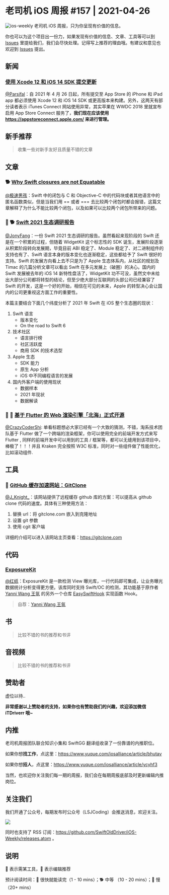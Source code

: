 # 老司机 iOS 周报 #157 | 2021-04-26

![ios-weekly](https://github.com/SwiftOldDriver/iOS-Weekly/blob/master/assets/ios-weekly.png?raw=true)
老司机 iOS 周报，只为你呈现有价值的信息。

你也可以为这个项目出一份力，如果发现有价值的信息、文章、工具等可以到 [Issues](https://github.com/SwiftOldDriver/iOS-Weekly/issues) 里提给我们，我们会尽快处理。记得写上推荐的理由哦。有建议和意见也欢迎到 [Issues](https://github.com/SwiftOldDriver/iOS-Weekly/issues) 提出。

## 新闻

### [使用 Xcode 12 和 iOS 14 SDK 提交更新](https://developer.apple.com/cn/news/?id=ib31uj1j)

[@Parsifal](https://github.com/ParsifalC)：自 2021 年 4 月 26 日起，所有提交至 App Store 的 iPhone 和 iPad app 都必须使用 Xcode 12 和 iOS 14 SDK 或更高版本来构建。另外，这两天有部分读者表示 iTunes Connect 网站使用异常，其实苹果在 WWDC 2018 里就宣布启用 App Store Connect 服务了，**我们现在应该使用 https://appstoreconnect.apple.com/ 来进行管理。**

## 新手推荐

> 收集一些对新手友好且质量不错的文章

## 文章

### 🐕 [Why Swift closures are not Equatable](https://www.jessesquires.com/blog/2021/04/05/why-swift-closures-are-not-equatable/)

[@极速男孩](https://github.com/ztlyyznf001)：Swift 中的闭包与 C 和 Objective-C 中的代码块或者其他语言中的匿名函数类似，但是当我们用 == 或者 === 去比较两个闭包时都会报错，这篇文章解释了为什么不能比较两个闭包，以及如果可以比较两个闭包所带来的问题。

### 🌟 🐕 [Swift 2021 生态调研报告](https://mp.weixin.qq.com/s/5SXAozM2c6Ivyzl7B9IfQQ)

[@JonyFang](https://github.com/JonyFang)：一份 Swift 2021 生态调研的报告。虽然看起来现阶段的 Swift 还是在一个积累的过程，但随着 WidgetKit 这个标志性的 SDK 诞生，发展阶段逐渐从积累阶段转向发展期，毕竟目前 ABI 稳定了、Module 稳定了、对二进制组件的支持也有了、Swift 语言本身的版本变化也逐渐稳定，这些都给予了 Swift 很好的支持。Swift 的发展方向看上去不只是为了 Apple 生态体系内，从社区的规划及 Timac 的几篇分析文章可以看出 Swift 在多元发展上（破圈）的决心。国内的 Swift 发展被去年的 iOS 14 新特性盘活了，WidgetKit 功不可没，虽然文中未给出大部分公司都将转型的结论，但至少绝大部分互联网的头部公司已经兼容了 Swift 的开发，这是一个好的开始，相信在可见的未来，Apple 的转型决心会让国内的公司更重视这方面工作的重要性。

本篇主要结合下面几个纬度分析了 2021 年 Swift 在 iOS 整个生态圈的现状：

1. Swift 语言
	- 版本变化
	- On the road to Swift 6
2. 技术社区
	- 语言排行榜
	- 社区活跃度
	- 商用 SDK 的技术选型
3. Apple 生态
	- SDK 能力
	- 原生 App 分析
	- iOS 中不同编程语言的发展
4. 国内外客户端的使用现状
	- 数据样本
	- 2021 年现状
	- 数据解读
    
### 🌟 🐢 [基于 Flutter 的 Web 渲染引擎「北海」正式开源](https://mp.weixin.qq.com/s/tnHbceedNsoKgMrgoTyyuA)

[@CrazyCoderShi](https://github.com/CrazyCoderShi): 单看标题想必大家已经有一个大致的猜测，不错，淘系技术团队基于 Flutter 做了一个跨端的渲染框架，你可以使用完全的前端开发方式来写 Flutter , 同样的前端开发中可以用到的工具 / 框架等，都可以无缝用到该项目中，棒极了！！！并且 Kraken 完全按照 W3C 标准，同时对一些组件做了性能优化，比如滚动组件.

## 工具

### 🐎 [GitHub 缓存加速网站：GitClone](https://gitclone.com/)

[@J_Knight_](https://github.com/knightsj)：该网站提供了远程缓存 github 库的方案：可以提高从 github clone 代码的速度。具体有三种使用方法：
1. 替换 url：将 gitclone.com 嵌入到克隆地址
2. 设置 git 参数
3. 使用 cgit 客户端

详细的介绍可以进入该网站主页查看：https://gitclone.com

## 代码

### [ExposureKit](https://github.com/623637646/ExposureKit)

[@红纸](https://github.com/nianran)：ExposureKit 是一款检测 View 曝光库，一行代码即可集成，让业务曝光数据统计分析变得更方便。该库同时支持 Swift/OC 的检测，其功能基于原作者 [Yanni Wang 王氩](https://github.com/623637646) 的另外一个仓库 [EasySwiftHook](https://github.com/623637646/SwiftHook/blob/master/Documents/README.zh-Hans.md) 实现函数 Hook。

> 自荐：[Yanni Wang 王氩](https://github.com/623637646)

## 书

> 比较不错的书的推荐和书评

## 音视频

> 比较不错的书的推荐和书评

## 赞助者

虚位以待..

**非常感谢以上赞助者的支持，如果你也有赞助我们的兴趣，欢迎添加微信 iTDriverr 哦~**

## 内推

老司机周报团队联合知识小集和 SwiftGG 翻译组收录了一份靠谱的内推职位。

如果你想**找工作**，点这里：https://www.yuque.com/iosalliance/article/bhutav

如果你想**招人**，点这里：https://www.yuque.com/iosalliance/article/ycyhf3

当然，也欢迎你关注我们每一期的周报，我们会在每期周报底部及时更新编辑内推岗位。

## 关注我们

我们开通了公众号，每期发布时公众号（LSJCoding）会推送消息，欢迎关注。

![](https://github.com/SwiftOldDriver/iOS-Weekly/blob/master/assets/qrcode_for_wechat.jpg?raw=true)

同时也支持了 RSS 订阅：https://github.com/SwiftOldDriver/iOS-Weekly/releases.atom 。

## 说明

🚧 表示需某工具，🌟 表示编辑推荐

预计阅读时间：🐎 很快就能读完（1 - 10 mins）；🐕 中等 （10 - 20 mins）；🐢 慢（20+ mins）
